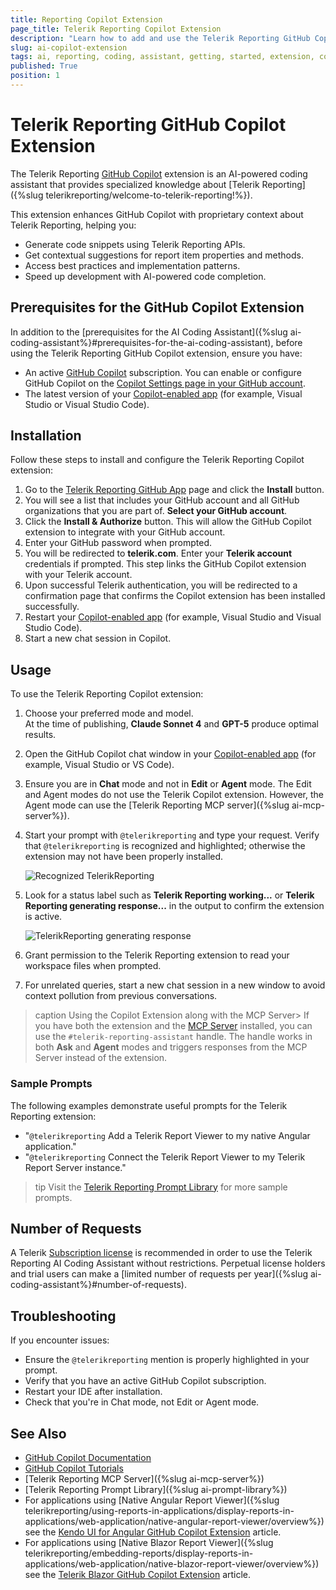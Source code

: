 ```yaml
---
title: Reporting Copilot Extension
page_title: Telerik Reporting Copilot Extension
description: "Learn how to add and use the Telerik Reporting GitHub Copilot Extension as a Telerik Reporting AI coding assistant and code generator for increased developer productivity."
slug: ai-copilot-extension
tags: ai, reporting, coding, assistant, getting, started, extension, copilot
published: True
position: 1
---
```



# Telerik Reporting GitHub Copilot Extension

The Telerik Reporting [GitHub Copilot](https://github.com/features/copilot) extension is an AI-powered coding assistant that provides specialized knowledge about [Telerik Reporting]({%slug telerikreporting/welcome-to-telerik-reporting!%}).

This extension enhances GitHub Copilot with proprietary context about Telerik Reporting, helping you:

* Generate code snippets using Telerik Reporting APIs.
* Get contextual suggestions for report item properties and methods.
* Access best practices and implementation patterns.
* Speed up development with AI-powered code completion.

## Prerequisites for the GitHub Copilot Extension

In addition to the [prerequisites for the AI Coding Assistant]({%slug ai-coding-assistant%}#prerequisites-for-the-ai-coding-assistant), before using the Telerik Reporting GitHub Copilot extension, ensure you have:

* An active [GitHub Copilot](https://github.com/features/copilot) subscription. You can enable or configure GitHub Copilot on the [Copilot Settings page in your GitHub account](https://github.com/settings/copilot).
* The latest version of your [Copilot-enabled app](https://docs.github.com/en/copilot/building-copilot-extensions/about-building-copilot-extensions#supported-clients-and-ides) (for example, Visual Studio or Visual Studio Code).

## Installation

Follow these steps to install and configure the Telerik Reporting Copilot extension:

1. Go to the [Telerik Reporting GitHub App](https://github.com/apps/telerikreporting) page and click the **Install** button.
1. You will see a list that includes your GitHub account and all GitHub organizations that you are part of. **Select your GitHub account**.
1. Click the **Install & Authorize** button. This will allow the GitHub Copilot extension to integrate with your GitHub account.
1. Enter your GitHub password when prompted.
1. You will be redirected to **telerik.com**. Enter your **Telerik account** credentials if prompted. This step links the GitHub Copilot extension with your Telerik account.
1. Upon successful Telerik authentication, you will be redirected to a confirmation page that confirms the Copilot extension has been installed successfully.
1. Restart your [Copilot-enabled app](https://docs.github.com/en/copilot/building-copilot-extensions/about-building-copilot-extensions#supported-clients-and-ides) (for example, Visual Studio and Visual Studio Code).
1. Start a new chat session in Copilot.

## Usage

To use the Telerik Reporting Copilot extension:

1. Choose your preferred mode and model.<br/>At the time of publishing, **Claude Sonnet 4** and **GPT-5** produce optimal results.
1. Open the GitHub Copilot chat window in your [Copilot-enabled app](https://docs.github.com/en/copilot/building-copilot-extensions/about-building-copilot-extensions#supported-clients-and-ides) (for example, Visual Studio or VS Code).
1. Ensure you are in **Chat** mode and not in **Edit** or **Agent** mode. The Edit and Agent modes do not use the Telerik Copilot extension. However, the Agent mode can use the [Telerik Reporting MCP server]({%slug ai-mcp-server%}).
1. Start your prompt with `@telerikreporting` and type your request. Verify that `@telerikreporting` is recognized and highlighted; otherwise the extension may not have been properly installed.

	![Recognized TelerikReporting](images/a.png)    

1. Look for a status label such as **Telerik Reporting working...** or **Telerik Reporting generating response...** in the output to confirm the extension is active.

	![TelerikReporting generating response](images/a.png)    

1. Grant permission to the Telerik Reporting extension to read your workspace files when prompted.
1. For unrelated queries, start a new chat session in a new window to avoid context pollution from previous conversations.

>caption Using the Copilot Extension along with the MCP Server>
If you have both the extension and the [MCP Server](slug:ai-mcp-server) installed, you can use the `#telerik-reporting-assistant` handle. The handle works in both **Ask** and **Agent** modes and triggers responses from the MCP Server instead of the extension.

### Sample Prompts

The following examples demonstrate useful prompts for the Telerik Reporting extension:

* "`@telerikreporting` Add a Telerik Report Viewer to my native Angular application."
* "`@telerikreporting` Connect the Telerik Report Viewer to my Telerik Report Server instance."

>tip Visit the [Telerik Reporting Prompt Library](slug:ai-prompt-library) for more sample prompts.

## Number of Requests

A Telerik [Subscription license](https://www.telerik.com/purchase.aspx?filter=web) is recommended in order to use the Telerik Reporting AI Coding Assistant without restrictions. Perpetual license holders and trial users can make a [limited number of requests per year]({%slug ai-coding-assistant%}#number-of-requests).

## Troubleshooting

If you encounter issues:

* Ensure the `@telerikreporting` mention is properly highlighted in your prompt.
* Verify that you have an active GitHub Copilot subscription.
* Restart your IDE after installation.
* Check that you're in Chat mode, not Edit or Agent mode.

## See Also 

* [GitHub Copilot Documentation](https://docs.github.com/en/copilot)
* [GitHub Copilot Tutorials](https://github.com/features/copilot/tutorials)
* [Telerik Reporting MCP Server]({%slug ai-mcp-server%})
* [Telerik Reporting Prompt Library]({%slug ai-prompt-library%})
* For applications using [Native Angular Report Viewer]({%slug telerikreporting/using-reports-in-applications/display-reports-in-applications/web-application/native-angular-report-viewer/overview%}) see the [Kendo UI for Angular GitHub Copilot Extension](https://www.telerik.com/kendo-angular-ui/components/ai-assistant/copilot-extension) article.
* For applications using [Native Blazor Report Viewer]({%slug telerikreporting/embedding-reports/display-reports-in-applications/web-application/native-blazor-report-viewer/overview%}) see the [Telerik Blazor GitHub Copilot Extension](https://www.telerik.com/blazor-ui/documentation/ai/copilot-extension) article.